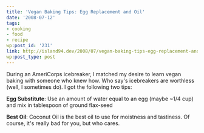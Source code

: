 ```yaml
---
title: 'Vegan Baking Tips: Egg Replacement and Oil'
date: '2008-07-12'
tags:
- cooking
- food
- recipe
wp:post_id: '231'
link: http://island94.dev/2008/07/vegan-baking-tips-egg-replacement-and-oil/
wp:post_type: post
---
```


During an AmeriCorps icebreaker, I matched my desire to learn vegan baking with someone who knew how. Who say's icebreakers are worthless (well, I sometimes do). I got the following two tips:

**Egg Substitute**: Use an amount of water equal to an egg (maybe ~1/4 cup) and mix in tablespoon of ground flax-seed

**Best Oil**: Coconut Oil is the best oil to use for moistness and tastiness. Of course, it's really bad for you, but who cares.